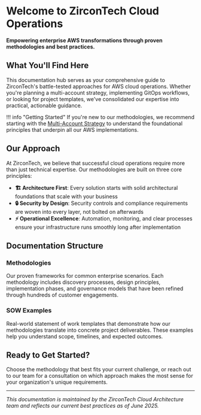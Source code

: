 # Welcome to ZirconTech Cloud Operations

**Empowering enterprise AWS transformations through proven methodologies and best practices.**

## What You'll Find Here

This documentation hub serves as your comprehensive guide to ZirconTech's battle-tested approaches for AWS cloud operations. Whether you're planning a multi-account strategy, implementing GitOps workflows, or looking for project templates, we've consolidated our expertise into practical, actionable guidance.

!!! info "Getting Started"
    If you're new to our methodologies, we recommend starting with the [Multi-Account Strategy](multi-account-methodology.md) to understand the foundational principles that underpin all our AWS implementations.

## Our Approach

At ZirconTech, we believe that successful cloud operations require more than just technical expertise. Our methodologies are built on three core principles:

- **🏗️ Architecture First**: Every solution starts with solid architectural foundations that scale with your business
- **🔒 Security by Design**: Security controls and compliance requirements are woven into every layer, not bolted on afterwards  
- **⚡ Operational Excellence**: Automation, monitoring, and clear processes ensure your infrastructure runs smoothly long after implementation

## Documentation Structure

### Methodologies
Our proven frameworks for common enterprise scenarios. Each methodology includes discovery processes, design principles, implementation phases, and governance models that have been refined through hundreds of customer engagements.

### SOW Examples  
Real-world statement of work templates that demonstrate how our methodologies translate into concrete project deliverables. These examples help you understand scope, timelines, and expected outcomes.

## Ready to Get Started?

Choose the methodology that best fits your current challenge, or reach out to our team for a consultation on which approach makes the most sense for your organization's unique requirements.

---

*This documentation is maintained by the ZirconTech Cloud Architecture team and reflects our current best practices as of June 2025.*
